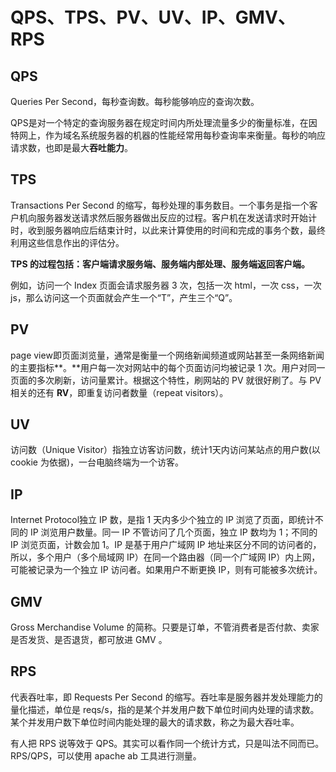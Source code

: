 # QPS、TPS、PV、UV、IP、GMV、RPS

## **QPS**

Queries Per Second，每秒查询数。每秒能够响应的查询次数。

QPS是对一个特定的查询服务器在规定时间内所处理流量多少的衡量标准，在因特网上，作为域名系统服务器的机器的性能经常用每秒查询率来衡量。每秒的响应请求数，也即是最大**吞吐能力**。

## **TPS**

Transactions Per Second 的缩写，每秒处理的事务数目。一个事务是指一个客户机向服务器发送请求然后服务器做出反应的过程。客户机在发送请求时开始计时，收到服务器响应后结束计时，以此来计算使用的时间和完成的事务个数，最终利用这些信息作出的评估分。

**TPS 的过程包括：客户端请求服务端、服务端内部处理、服务端返回客户端。**

例如，访问一个 Index 页面会请求服务器 3 次，包括一次 html，一次 css，一次 js，那么访问这一个页面就会产生一个“T”，产生三个“Q”。

## **PV**

page view即页面浏览量，通常是衡量一个网络新闻频道或网站甚至一条网络新闻的主要指标**。**用户每一次对网站中的每个页面访问均被记录 1 次。用户对同一页面的多次刷新，访问量累计。根据这个特性，刷网站的 PV 就很好刷了。与 PV 相关的还有 **RV**，即重复访问者数量（repeat visitors）。

## **UV** 

访问数（Unique Visitor）指独立访客访问数，统计1天内访问某站点的用户数\(以 cookie 为依据\)，一台电脑终端为一个访客。

## **IP**

Internet Protocol独立 IP 数，是指 1 天内多少个独立的 IP 浏览了页面，即统计不同的 IP 浏览用户数量。同一 IP 不管访问了几个页面，独立 IP 数均为 1；不同的 IP 浏览页面，计数会加 1。IP 是基于用户广域网 IP 地址来区分不同的访问者的，所以，多个用户（多个局域网 IP）在同一个路由器（同一个广域网 IP）内上网，可能被记录为一个独立 IP 访问者。如果用户不断更换 IP，则有可能被多次统计。

## **GMV**

Gross Merchandise Volume 的简称。只要是订单，不管消费者是否付款、卖家是否发货、是否退货，都可放进 GMV 。

## **RPS** 

代表吞吐率，即 Requests Per Second 的缩写。吞吐率是服务器并发处理能力的量化描述，单位是 reqs/s，指的是某个并发用户数下单位时间内处理的请求数。 某个并发用户数下单位时间内能处理的最大的请求数，称之为最大吞吐率。

有人把 RPS 说等效于 QPS。其实可以看作同一个统计方式，只是叫法不同而已。RPS/QPS，可以使用 apache ab 工具进行测量。

